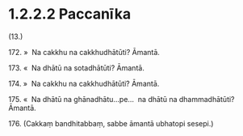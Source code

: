 

# 1.2.2.2 Paccanīka





(13.)

172\. »  Na cakkhu na cakkhudhātūti? Āmantā.

173\. «  Na dhātū na sotadhātūti? Āmantā.

174\. »  Na cakkhu na cakkhudhātūti? Āmantā.

175\. «  Na dhātū na ghānadhātu…pe…  na dhātū na dhammadhātūti? Āmantā.

176\. (Cakkaṃ bandhitabbaṃ, sabbe āmantā ubhatopi sesepi.)




